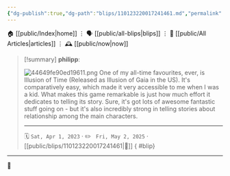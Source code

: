 ```yaml
---
{"dg-publish":true,"dg-path":"blips/110123220017241461.md","permalink":"/blips/110123220017241461/","title":"philipp on mastodon @ 2023-04-01"}
---
```



<div class="transclusion internal-embed is-loaded"><div class="markdown-embed">




🏠 [[public/Index\|home]]  ⋮ 🗣️ [[public/all-blips\|blips]] ⋮  📝 [[public/All Articles\|articles]]  ⋮ 🕰️ [[public/now\|now]]


</div></div>


> [!summary] **philipp**:
>
> ![44649fe90ed19611.png](/img/user/attachments/44649fe90ed19611.png)
> One of my all-time favourites, ever, is Illusion of Time (Released as Illusion of Gaia in the US). It's comparatively easy, which made it very accessible to me when I was a kid.
> What makes this game remarkable is just how much effort it dedicates to telling its story. Sure, it's got lots of awesome fantastic stuff going on - but it's also incredibly strong in telling stories about relationship among the main characters.
> - - -
>
> 🗓️ <code>Sat, Apr 1, 2023</code>  · ✏️ <code> Fri, May 2, 2025</code>  · [[public/blips/110123220017241461\|🔗]]
{ #blip}


- - -

 👾
